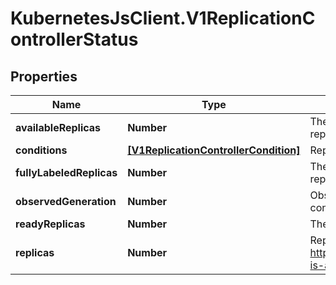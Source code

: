 # KubernetesJsClient.V1ReplicationControllerStatus

## Properties
Name | Type | Description | Notes
------------ | ------------- | ------------- | -------------
**availableReplicas** | **Number** | The number of available replicas (ready for at least minReadySeconds) for this replication controller. | [optional] 
**conditions** | [**[V1ReplicationControllerCondition]**](V1ReplicationControllerCondition.md) | Represents the latest available observations of a replication controller&#39;s current state. | [optional] 
**fullyLabeledReplicas** | **Number** | The number of pods that have labels matching the labels of the pod template of the replication controller. | [optional] 
**observedGeneration** | **Number** | ObservedGeneration reflects the generation of the most recently observed replication controller. | [optional] 
**readyReplicas** | **Number** | The number of ready replicas for this replication controller. | [optional] 
**replicas** | **Number** | Replicas is the most recently oberved number of replicas. More info: https://kubernetes.io/docs/concepts/workloads/controllers/replicationcontroller#what-is-a-replicationcontroller | 


